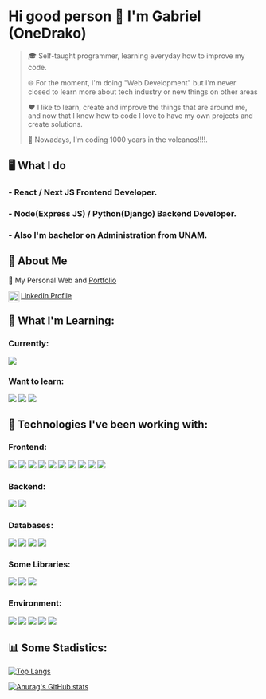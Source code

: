 # Hi good person 👋 I'm Gabriel (OneDrako)

<blockquote>
 <p>🎓 Self-taught programmer, learning everyday how to improve my code.</p>
 <p>🌐 For the moment, I'm doing "Web Development" but I'm never closed to learn more about tech industry or new things on other areas</p>
 <p>❤️ I like to learn, create and improve the things that are around me, and now that I know how to code I love to have my own projects and create solutions.</p>
 <p>🌋 Nowadays, I'm coding 1000 years in the volcanos!!!!.</p>
</blockquote>


## 🖥️ What I do

### - React / Next JS Frontend Developer.
### - Node(Express JS) / Python(Django) Backend Developer.
### - Also I'm bachelor on Administration from UNAM.


## 🐉 About Me
💼   My Personal Web and [Portfolio](https://www.onedrako.com)

<div>
<a href="https://www.linkedin.com/in/gabrielhvaldez/?locale=en_US">
  <img align="left" alt="Abhishek's LinkedIN" width="22px" src="https://upload.wikimedia.org/wikipedia/commons/thumb/8/81/LinkedIn_icon.svg/2048px-LinkedIn_icon.svg.png" />
  <p>LinkedIn Profile</p>
</a>
</div>



## 🌱 What I'm Learning:

### Currently:
![](https://img.shields.io/badge/nestjs-E0234E?style=for-the-badge&logo=nestjs&logoColor=white)

### Want to learn:
![](https://img.shields.io/badge/Python-FFD43B?style=for-the-badge&logo=python&logoColor=blue)
![](https://img.shields.io/badge/web3.js-F16822?style=for-the-badge&logo=web3.js&logoColor=white)
![](https://img.shields.io/badge/Solidity-e6e6e6?style=for-the-badge&logo=solidity&logoColor=black)



## 🧰 Technologies I've been working with:

### Frontend:

![](https://img.shields.io/badge/JavaScript-323330?style=for-the-badge&logo=javascript&logoColor=F7DF1E)
![](https://img.shields.io/badge/TypeScript-007ACC?style=for-the-badge&logo=typescript&logoColor=white)
![](https://img.shields.io/badge/React-20232A?style=for-the-badge&logo=react&logoColor=61DAFB)
![](https://img.shields.io/badge/next.js-000000?style=for-the-badge&logo=nextdotjs&logoColor=white)
![](https://img.shields.io/badge/React_Native-20232A?style=for-the-badge&logo=react&logoColor=61DAFB)
![](https://img.shields.io/badge/HTML5-E34F26?style=for-the-badge&logo=html5&logoColor=white)
![](https://img.shields.io/badge/CSS3-1572B6?style=for-the-badge&logo=css3&logoColor=white)
![](https://img.shields.io/badge/Stylus-333333?style=for-the-badge&logo=stylus&logoColor=white)
![](https://img.shields.io/badge/Sass-CC6699?style=for-the-badge&logo=sass&logoColor=white)
![](https://img.shields.io/badge/styled--components-DB7093?style=for-the-badge&logo=styled-components&logoColor=white)

### Backend: 
![](https://img.shields.io/badge/Node.js-339933?style=for-the-badge&logo=nodedotjs&logoColor=white)
![](https://img.shields.io/badge/Express.js-000000?style=for-the-badge&logo=express&logoColor=white)

### Databases:
![](https://img.shields.io/badge/Sequelize-52B0E7?style=for-the-badge&logo=Sequelize&logoColor=white)
![](https://img.shields.io/badge/PostgreSQL-316192?style=for-the-badge&logo=postgresql&logoColor=white)
![](https://img.shields.io/badge/MySQL-005C84?style=for-the-badge&logo=mysql&logoColor=white)
![](https://img.shields.io/badge/MongoDB-4EA94B?style=for-the-badge&logo=mongodb&logoColor=white)

### Some Libraries:
![](https://img.shields.io/badge/React_Router-CA4245?style=for-the-badge&logo=react-router&logoColor=white)
![](https://img.shields.io/badge/Redux-593D88?style=for-the-badge&logo=redux&logoColor=white)
![](https://img.shields.io/badge/JWT-000000?style=for-the-badge&logo=JSON%20web%20tokens&logoColor=white)

### Environment:
![](https://img.shields.io/badge/Webpack-8DD6F9?style=for-the-badge&logo=Webpack&logoColor=white)
![](https://img.shields.io/badge/VSCode-0078D4?style=for-the-badge&logo=visual%20studio%20code&logoColor=white)
![](https://img.shields.io/badge/npm-CB3837?style=for-the-badge&logo=npm&logoColor=white)
![](https://img.shields.io/badge/GIT-E44C30?style=for-the-badge&logo=git&logoColor=white)
![](https://img.shields.io/badge/GNU%20Bash-4EAA25?style=for-the-badge&logo=GNU%20Bash&logoColor=white)


## 📊 Some Stadistics:

[![Top Langs](https://github-readme-stats.vercel.app/api/top-langs/?username=onedrako&layout=compact)](https://github.com/anuraghazra/github-readme-stats)

[![Anurag's GitHub stats](https://github-readme-stats.vercel.app/api?username=onedrako&layout=compact)](https://github.com/anuraghazra/github-readme-stats)

<!--
**onedrako/onedrako** is a ✨ _special_ ✨ repository because its `README.md` (this file) appears on your GitHub profile.

Here are some ideas to get you started:

- 🔭 I’m currently working on ...
- 🌱 I’m currently learning ...
- 👯 I’m looking to collaborate on ...
- 🤔 I’m looking for help with ...
- 💬 Ask me about ...
- 📫 How to reach me: ...
- 😄 Pronouns: ...
- ⚡ Fun fact: ...
-->
